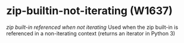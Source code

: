 # zip-builtin-not-iterating (W1637)
*zip built-in referenced when not iterating* Used when the zip built-in
is referenced in a non-iterating context (returns an iterator in Python
3)

